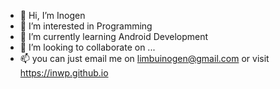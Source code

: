 - 👋 Hi, I’m Inogen
- 👀 I’m interested in Programming
- 🌱 I’m currently learning Android Development
- 💞️ I’m looking to collaborate on ...
- 📫 you can just email me on limbuinogen@gmail.com or visit https://inwp.github.io
